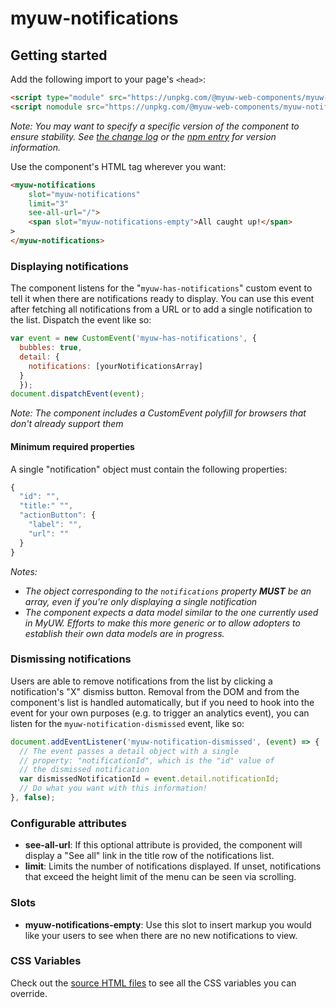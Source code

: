 # myuw-notifications

## Getting started

Add the following import to your page's `<head>`:

```html
<script type="module" src="https://unpkg.com/@myuw-web-components/myuw-notifications@^1?module"></script>
<script nomodule src="https://unpkg.com/@myuw-web-components/myuw-notifications@^1"></script>
```

*Note: You may want to specify a specific version of the component to ensure stability. See [the change log](CHANGELOG.md) or the [npm entry](https://www.npmjs.com/package/@myuw-web-components/myuw-notifications) for version information.*

Use the component's HTML tag wherever you want:

```HTML
<myuw-notifications
    slot="myuw-notifications"
    limit="3"
    see-all-url="/">
    <span slot="myuw-notifications-empty">All caught up!</span>
>
</myuw-notifications>
```

### Displaying notifications

The component listens for the "`myuw-has-notifications`" custom event to tell it when there are notifications ready to display. You can use this event after fetching all notifications from a URL or to add a single notification to the list. Dispatch the event like so:

```js
var event = new CustomEvent('myuw-has-notifications', {
  bubbles: true,
  detail: {
    notifications: [yourNotificationsArray]
  }
  });
document.dispatchEvent(event);
```

*Note: The component includes a CustomEvent polyfill for browsers that don't already support them*

#### Minimum required properties

A single "notification" object must contain the following properties:

```js
{
  "id": "",
  "title:" "",
  "actionButton": {
    "label": "",
    "url": ""
  }
}
```

*Notes:*
- *The object corresponding to the `notifications` property **MUST** be an array, even if you're only displaying a single notification*
- *The component expects a data model similar to the one currently used in MyUW. Efforts to make this more generic or to allow adopters to establish their own data models are in progress.*

### Dismissing notifications

Users are able to remove notifications from the list by clicking a notification's "X" dismiss button. Removal from the DOM and from the component's list is handled automatically, but if you need to hook into the event for your own purposes (e.g. to trigger an analytics event), you can listen for the `myuw-notification-dismissed` event, like so:

```js
document.addEventListener('myuw-notification-dismissed', (event) => {
  // The event passes a detail object with a single 
  // property: "notificationId", which is the "id" value of 
  // the dismissed notification
  var dismissedNotificationId = event.detail.notificationId;
  // Do what you want with this information!
}, false);
```

### Configurable attributes

- **see-all-url**: If this optional attribute is provided, the component will display a "See all" link in the title row of the notifications list.
- **limit**: Limits the number of notifications displayed. If unset, notifications that exceed the height limit of the menu can be seen via scrolling.

### Slots

- **myuw-notifications-empty**: Use this slot to insert markup you would like your users to see when there are no new notifications to view. 

### CSS Variables

Check out the [source HTML files](src/myuw-notifications.html) to see all the CSS variables you can override. 
